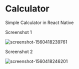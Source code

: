 # Calculator
Simple Calculator in React Native

Screenshot 1

![screenshot-1560418239761](https://user-images.githubusercontent.com/22189255/59421782-cd705480-8dec-11e9-8d17-452fa49d37a7.jpg)


Screenshot 2

![screenshot-1560418246201](https://user-images.githubusercontent.com/22189255/59421904-0f999600-8ded-11e9-8942-75eef29bde3a.jpg)
